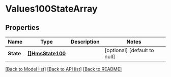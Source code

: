 # Values100StateArray

## Properties
Name | Type | Description | Notes
------------ | ------------- | ------------- | -------------
**State** | [**[]HmsState100**](HMSState.1.0.0.md) |  | [optional] [default to null]

[[Back to Model list]](../README.md#documentation-for-models) [[Back to API list]](../README.md#documentation-for-api-endpoints) [[Back to README]](../README.md)

